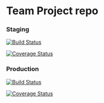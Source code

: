 # Team Project repo

### Staging
[![Build Status](https://travis-ci.com/gcivil-nyu-org/match-a-pet.svg?branch=develop)](https://travis-ci.com/gcivil-nyu-org/match-a-pet)

[![Coverage Status](https://coveralls.io/repos/github/gcivil-nyu-org/match-a-pet/badge.svg?branch=develop)](https://coveralls.io/github/gcivil-nyu-org/match-a-pet?branch=develop)

### Production

[![Build Status](https://travis-ci.com/gcivil-nyu-org/match-a-pet.svg?branch=main)](https://travis-ci.com/gcivil-nyu-org/match-a-pet)

[![Coverage Status](https://coveralls.io/repos/github/gcivil-nyu-org/match-a-pet/badge.svg?branch=main)](https://coveralls.io/github/gcivil-nyu-org/match-a-pet?branch=main)
